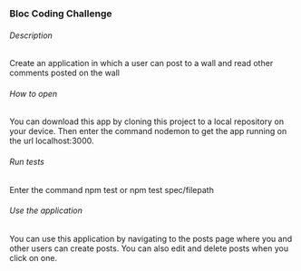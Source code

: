 ### Bloc Coding Challenge

###### Description
Create an application in which a user can post to a wall and read other comments posted on the wall

###### How to open
You can download this app by cloning this project to a local repository on your device. 
Then enter the command nodemon to get the app running on the url localhost:3000.

###### Run tests
Enter the command npm test 
or 
npm test spec/filepath

###### Use the application 
You can use this application by navigating to the posts page where you and other users can create posts. You can also edit and delete posts when you click on one.
